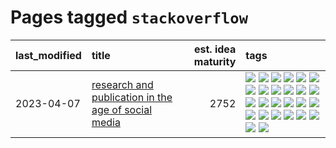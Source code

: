 # Pages tagged `stackoverflow`

|last_modified|title|est. idea maturity|tags
|:---|:---|---:|:---|
|2023-04-07|[research and publication in the age of social media](../research-and-social.md)|2752|[![](https://img.shields.io/badge/tag-arxiv-539c8)](../tags/arxiv.md) [![](https://img.shields.io/badge/tag-citation-b61d4d)](../tags/citation.md) [![](https://img.shields.io/badge/tag-corrections-b4bfb)](../tags/corrections.md) [![](https://img.shields.io/badge/tag-credit-1fc7b)](../tags/credit.md) [![](https://img.shields.io/badge/tag-curation-17673)](../tags/curation.md) [![](https://img.shields.io/badge/tag-discoverability-a7221f)](../tags/discoverability.md) [![](https://img.shields.io/badge/tag-discussion-467a7)](../tags/discussion.md) [![](https://img.shields.io/badge/tag-feed-b0d845)](../tags/feed.md) [![](https://img.shields.io/badge/tag-git-67053)](../tags/git.md) [![](https://img.shields.io/badge/tag-git-67053)](../tags/git.md) [![](https://img.shields.io/badge/tag-historyofscience-6ee5de)](../tags/historyofscience.md) [![](https://img.shields.io/badge/tag-mastodon-48b79f)](../tags/mastodon.md) [![](https://img.shields.io/badge/tag-openreview-5aa8d1)](../tags/openreview.md) [![](https://img.shields.io/badge/tag-paperswithcode-c34d1)](../tags/paperswithcode.md) [![](https://img.shields.io/badge/tag-platform-87ec15)](../tags/platform.md) [![](https://img.shields.io/badge/tag-publication-b08442)](../tags/publication.md) [![](https://img.shields.io/badge/tag-reproducibility-3ed1c7)](../tags/reproducibility.md) [![](https://img.shields.io/badge/tag-research-57146)](../tags/research.md) [![](https://img.shields.io/badge/tag-retractions-4b28a8)](../tags/retractions.md) [![](https://img.shields.io/badge/tag-search-795a7e)](../tags/search.md) [![](https://img.shields.io/badge/tag-socialmedia-b5656)](../tags/socialmedia.md) [![](https://img.shields.io/badge/tag-stackoverflow-28da35)](../tags/stackoverflow.md) [![](https://img.shields.io/badge/tag-subscription-ea4c14)](../tags/subscription.md) [![](https://img.shields.io/badge/tag-transparency-95c41e)](../tags/transparency.md) [![](https://img.shields.io/badge/tag-twitter-81aec0)](../tags/twitter.md) [![](https://img.shields.io/badge/tag-validation-d12fe)](../tags/validation.md)|